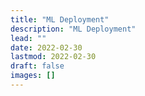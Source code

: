 ```yaml
---
title: "ML Deployment"
description: "ML Deployment"
lead: ""
date: 2022-02-30
lastmod: 2022-02-30
draft: false
images: []
---
```



